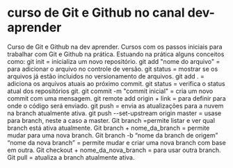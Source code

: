 # curso de Git e Github no canal dev-aprender
Curso de Git e Github na dev aprender. Cursos com os passos iniciais para trabalhar com Git e Github na prática.
Estuando na prática alguns conceitos como:
git init = inicializa um novo repositório.
git add "nome do arquivo" = para adicionar o arquivo no controle de versão.
git status = mostrar se os arquivos já estão incluidos no versionamento de arquivos.
git add . = adiciona os arquivos atuais ao próximo commit.
git status = verifica o status atual dos repositórios git.
git commit -m "commit inicial" = cria um novo commit com uma mensagem.
git remote add origin + link = para definir para onde o código será enviado. 
git push = envia as atualizações para a nuvem na branch atualmente ativa.
git push --set-upstream origin master = usase para branch, neste a caso a master.
Git branch =permite listar e ver qual branch está ativa atualmente.
Git branch + nome_da_branch = permite mudar para uma nova branch. 
Git branch -b “nome da branch de origem” “nome da nova branch” = permite mudar e criar uma nova branch com base em outra.
Git checkout + nome_da_nova_branch = para usar outra branch.
Git pull = atualiza a branch atualmente ativa.
